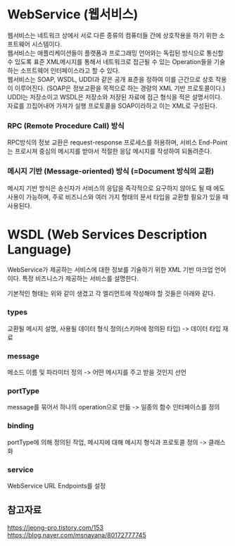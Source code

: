 # WebService (웹서비스)
웹서비스는 네트워크 상에서 서로 다른 종류의 컴퓨터들 간에 상호작용을 하기 위한 소프트웨어 시스템이다.<br>
웹서비스는 애플리케이션들이 플랫폼과 프로그래밍 언어와는 독립된 방식으로 통신할 수 있도록 표준 XML메시지를 통해서 네트워크로 접근될 수 있는 Operation들을 기술하는 소프트웨어 인터페이스라고 할 수 있다.<br>
웹서비스는 SOAP, WSDL, UDDI과 같은 공개 표준을 정하여 이를 근간으로 상호 작용이 이루어진다. (SOAP은 정보교환을 목적으로 하는 경량의 XML 기반 프로토콜이다.)<br>
UDDI는 저장소이고 WSDL은 저장소와 저장된 자료에 접근 형식을 적은 설명서이다. 자료를 끄집어내어 가져가 실행 프로토콜을 SOAP이라하고 이는 XML로 구성된다.<br>
### RPC (Remote Procedure Call) 방식
RPC방식의 정보 교환은 request-response 프로세스를 허용하며, 서비스 End-Point는 프로시져 중심의 메시지를 받아서 적절한 응답 메시지를 작성하여 되돌려준다.
### 메시지 기반 (Message-oriented) 방식 (=Document 방식의 교환)
메시지 기반 방식은 송신자가 서비스의 응답을 즉각적으로 요구하지 않아도 될 때 에도 사용이 가능하며, 주로 비즈니스와 여러 가지 형태의 문서 타입을 교환할 필요가 있을 때 사용된다.

# WSDL (Web Services Description Language)
WebService가 제공하는 서비스에 대한 정보를 기술하기 위한 XML 기반 마크업 언어이다. 특정 비즈니스가 제공하는 서비스를 설명한다.
 
기본적인 형태는 위와 같이 생겼고 각 엘리먼트에 작성해야 할 것들은 아래와 같다.
### types
교환될 메시지 설명, 사용될 데이터 형식 정의(스키마에 정의된 타입) 
-> 데이터 타입 재료
### message
메소드 이름 및 파라미터 정의 -> 어떤 메시지를 주고 받을 것인지 선언
### portType
message를 묶어서 하나의 operation으로 만듦 -> 일종의 함수 인터페이스를 정의
### binding
portType에 의해 정의된 작업, 메시지에 대해 메시지 형식과 프로토콜 정의 
-> 클래스 화
### service
WebService URL Endpoints를 설정

## 참고자료
https://jeong-pro.tistory.com/153<br>
https://blog.naver.com/msnayana/80172777745

